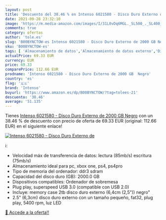 ```yaml
---
layout: post
title: 'Descuento del 38.46 % en Intenso 6021580 - Disco Duro Externo de '
date: 2021-09-28 23:32:10
image: 'https://m.media-amazon.com/images/I/31L0vDq6MGL._SL500_._SL400_.jpg'
comments: true
category: ofertas
author: 'tole.es'
slug: 'B00BYNCTOW-es Intenso 6021580 - Disco Duro Externo de 2000 GB Negro'
sku: 'B00BYNCTOW-es'
tags: [ 'Almacenamiento de datos','Almacenamiento de datos externo','Discos duros externos','Informática','disco','duro','intenso', ]
actualPrice: 69.33 EUR
currency: EUR
price: 69.33
comparePrice: 112.66 EUR
prodname: 'Intenso 6021580 - Disco Duro Externo de 2000 GB  Negro'
country: 'es'
flag: '🇪🇸'
brand: 'Intenso'
buyurl: 'https://www.amazon.es/dp/B00BYNCTOW/?tag=tolees-21'
descuento: '38.46'
average: '51.135'
---
```


Tienes [Intenso 6021580 - Disco Duro Externo de 2000 GB  Negro](https://www.amazon.es/dp/B00BYNCTOW/?tag=tolees-21) con un 38.46 % de descuento con precio de oferta de 69.33 EUR (original: 112.66 EUR) en el siguiente enlace!

[![Intenso 6021580 - Disco Duro Externo de ](https://m.media-amazon.com/images/I/31L0vDq6MGL._SL500_._SL400_.jpg)](https://www.amazon.es/dp/B00BYNCTOW/?tag=tolees-21)

ℹ️:

- Velocidad máx de transferencia de datos: lectura (85mb/s) escritura (75mb/s)
- Almacenamiento ideal para pc, xbox one, ps4, ps4pro
- Tipo de memoria del ordenador: ddr3 sdram
- Capacidad del disco duro (GB): 2000.0 GB
- Dispositivos compatibles: Ordenador de sobremesa
- Plug play, superspeed USB 3.0 (compatible con USB 2.0)
- Incluye: memory case 2tb disco duro externo (6,4cm (2,5")) negro"
- 2.5" (6,3cm) disco duro externo con un tamaño pequeño, fat32, plug play, 5400 rpm, luz LED

[🛒 Accede a la oferta!!](https://www.amazon.es/dp/B00BYNCTOW/?tag=tolees-21)
